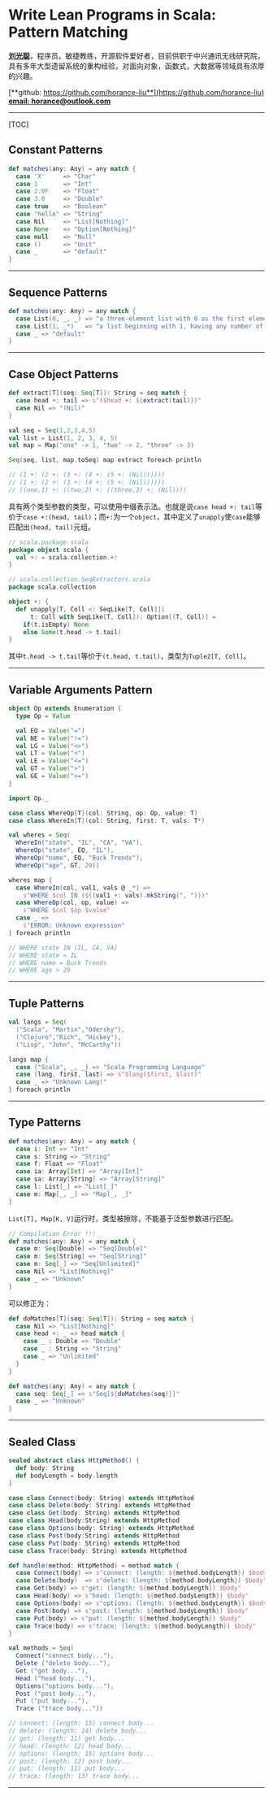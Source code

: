 # Write Lean Programs in Scala: Pattern Matching 

[**刘光聪**](https://github.com/horance-liu)，程序员，敏捷教练，开源软件爱好者，目前供职于中兴通讯无线研究院，具有多年大型遗留系统的重构经验，对面向对象，函数式，大数据等领域具有浓厚的兴趣。

[**github: https://github.com/horance-liu**](https://github.com/horance-liu)
[**email: horance@outlook.com**](horance@outlook.com)

***

[TOC]

## Constant Patterns

```scala
def matches(any: Any) = any match {
  case 'X'     => "Char"
  case 1       => "Int"
  case 2.0F    => "Float"
  case 3.0     => "Double"
  case true    => "Boolean"
  case "hello" => "String"
  case Nil     => "List[Nothing]"
  case None    => "Option[Nothing]"
  case null    => "Null"
  case ()      => "Unit"
  case _       => "default"
}
```

***

## Sequence Patterns

```scala
def matches(any: Any) = any match {
  case List(0, _, _) => "a three-element list with 0 as the first element"
  case List(1, _*)   => "a list beginning with 1, having any number of elements"
  case _ => "default"
}
```

***

## Case Object Patterns

```scala
def extract[T](seq: Seq[T]): String = seq match {
  case head +: tail => s"($head +: ${extract(tail)})"
  case Nil => "(Nil)"
}
```

```scala
val seq = Seq(1,2,3,4,5)
val list = List(1, 2, 3, 4, 5)
val map = Map("one" -> 1, "two" -> 2, "three" -> 3)

Seq(seq, list, map.toSeq) map extract foreach println

// (1 +: (2 +: (3 +: (4 +: (5 +: (Nil))))))
// (1 +: (2 +: (3 +: (4 +: (5 +: (Nil))))))
// ((one,1) +: ((two,2) +: ((three,3) +: (Nil))))
```

具有两个类型参数的类型，可以使用中缀表示法。也就是说`case head +: tail`等价于`case +:(head, tail)`；而`+:`为一个`object`，其中定义了`unapply`使`case`能够匹配出`(head, tail)`元组。

```scala
// scala.package.scala
package object scala {
  val +: = scala.collection.+:
}
```

```scala
// scala.collection.SeqExtractors.scala
package scala.collection

object +: {
  def unapply[T, Coll <: SeqLike[T, Coll]](
      t: Coll with SeqLike[T, Coll]): Option[(T, Coll)] =
    if(t.isEmpty) None
    else Some(t.head -> t.tail)
}
```

其中`t.head -> t.tail`等价于`(t.head, t.tail)`，类型为`Tuple2[T, Coll]`。

***

## Variable Arguments Pattern

```scala
object Op extends Enumeration {
  type Op = Value

  val EQ = Value("=")
  val NE = Value("!=")
  val LG = Value("<>")
  val LT = Value("<")
  val LE = Value("<=")
  val GT = Value(">")
  val GE = Value(">=")
}
```

```scala
import Op._

case class WhereOp[T](col: String, op: Op, value: T)
case class WhereIn[T](col: String, first: T, vals: T*)

val wheres = Seq(
  WhereIn("state", "IL", "CA", "VA"),
  WhereOp("state", EQ, "IL"),
  WhereOp("name", EQ, "Buck Trends"),
  WhereOp("age", GT, 29))

wheres map {
  case WhereIn(col, val1, vals @ _*) =>
    s"WHERE $col IN (${(val1 +: vals).mkString(", ")})"
  case WhereOp(col, op, value) =>
    s"WHERE $col $op $value"
  case _ => 
    s"ERROR: Unknown expression"
} foreach println

// WHERE state IN (IL, CA, VA)
// WHERE state = IL
// WHERE name = Buck Trends
// WHERE age > 29
```

***

## Tuple Patterns

```scala
val langs = Seq(
  ("Scala", "Martin","Odersky"),
  ("Clojure","Rich", "Hickey"),
  ("Lisp", "John", "McCarthy"))

langs map {
  case ("Scala", _, _) => "Scala Programming Language"
  case (lang, first, last) => s"$lang($first, $last)"
  case _ => "Unknown Lang!"
} foreach println

```

***

## Type Patterns

```scala
def matches(any: Any) = any match {
  case i: Int => "Int"
  case s: String => "String"
  case f: Float => "Float"
  case ia: Array[Int] => "Array[Int]"
  case sa: Array[String] => "Array[String]"
  case l: List[_] => "List[_]"
  case m: Map[_, _] => "Map[_, _]"
}
```

`List[T], Map[K, V]`运行时，类型被擦除，不能基于泛型参数进行匹配。

```scala
// Compilation Error !!!
def matches(any: Any) = any match {
  case m: Seq[Double] => "Seq[Double]"
  case m: Seq[String] => "Seq[String]"
  case m: Seq[_] => "Seq[Unlimited]"
  case Nil => "List[Nothing]"
  case _ => "Unknown"
}
```

可以修正为：

```scala
def doMatches[T](seq: Seq[T]): String = seq match {
  case Nil => "List[Nothing]"
  case head +: _ => head match {
    case _ : Double => "Double"
    case _ : String => "String"
    case _ => "Unlimited"
  }
}

def matches(any: Any) = any match {
  case seq: Seq[_] => s"Seq[${doMatches(seq)}]"
  case _ => "Unknown"
}
```

***

## Sealed Class

```scala
sealed abstract class HttpMethod() {
  def body: String
  def bodyLength = body.length
}

case class Connect(body: String) extends HttpMethod
case class Delete(body: String) extends HttpMethod
case class Get(body: String) extends HttpMethod
case class Head(body:String) extends HttpMethod
case class Options(body: String) extends HttpMethod
case class Post(body:String) extends HttpMethod
case class Put(body: String) extends HttpMethod
case class Trace(body: String) extends HttpMethod

def handle(method: HttpMethod) = method match {
  case Connect(body) => s"connect: (length: ${method.bodyLength}) $body"
  case Delete(body)  => s"delete: (length: ${method.bodyLength}) $body"
  case Get(body) => s"get: (length: ${method.bodyLength}) $body"
  case Head(body) => s"head: (length: ${method.bodyLength}) $body"
  case Options(body) => s"options: (length: ${method.bodyLength}) $body"
  case Post(body) => s"post: (length: ${method.bodyLength}) $body"
  case Put(body) => s"put: (length: ${method.bodyLength}) $body"
  case Trace(body) => s"trace: (length: ${method.bodyLength}) $body"
}
```

```scala
val methods = Seq(
  Connect("connect body..."),
  Delete ("delete body..."),
  Get ("get body..."),
  Head ("head body..."),
  Options("options body..."),
  Post ("post body..."),
  Put ("put body..."),
  Trace ("trace body..."))

// connect: (length: 15) connect body...
// delete: (length: 14) delete body...
// get: (length: 11) get body...
// head: (length: 12) head body...
// options: (length: 15) options body...
// post: (length: 12) post body...
// put: (length: 11) put body...
// trace: (length: 13) trace body...
```

***

